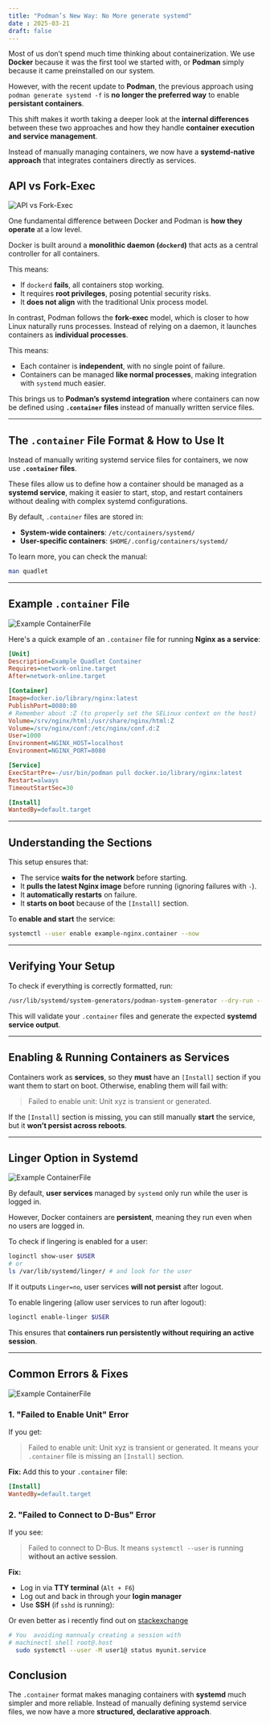 ```yaml
---
title: "Podman’s New Way: No More generate systemd"
date : 2025-03-21
draft: false
---
```




Most of us don’t spend much time thinking about containerization. We use **Docker** because it was the first tool we started with, or **Podman** simply because it came preinstalled on our system.

However, with the recent update to **Podman**, the previous approach using
`podman generate systemd -f`
is **no longer the preferred way** to enable **persistant containers**.
<!-- more -->

This shift makes it worth taking a deeper look at the **internal differences** between these two approaches and how they handle **container execution and service management**.

Instead of manually managing containers, we now have a **systemd-native approach** that integrates containers directly as services.


## **API vs Fork-Exec**
![API vs Fork-Exec](../assets/quadlet/api-vs-fork.png)

One fundamental difference between Docker and Podman is **how they operate** at a low level.

Docker is built around a **monolithic daemon (`dockerd`)** that acts as a central controller for all containers.

This means:

- If `dockerd` **fails**, all containers stop working.
- It requires **root privileges**, posing potential security risks.
- It **does not align** with the traditional Unix process model.

In contrast, Podman follows the **fork-exec** model, which is closer to how Linux naturally runs processes. Instead of relying on a daemon, it launches containers as **individual processes**.

This means:

- Each container is **independent**, with no single point of failure.
- Containers can be managed **like normal processes**, making integration with `systemd` much easier.

This brings us to **Podman’s systemd integration** where containers can now be defined using **`.container` files** instead of manually written service files.

---

## **The `.container` File Format & How to Use It**
Instead of manually writing systemd service files for containers, we now use **`.container` files**.

These files allow us to define how a container should be managed as a **systemd service**, making it easier to start, stop, and restart containers without dealing with complex systemd configurations.

By default, `.container` files are stored in:

- **System-wide containers**: `/etc/containers/systemd/`
- **User-specific containers**: `$HOME/.config/containers/systemd/`

To learn more, you can check the manual:
```sh
man quadlet
```

---

## **Example `.container` File**
![Example ContainerFile](../quadlet/assets/linkding_container.png)

Here's a quick example of an `.container` file for running **Nginx as a service**:

```ini
[Unit]
Description=Example Quadlet Container
Requires=network-online.target
After=network-online.target

[Container]
Image=docker.io/library/nginx:latest
PublishPort=8080:80
# Remember about :Z (to properly set the SELinux context on the host)
Volume=/srv/nginx/html:/usr/share/nginx/html:Z
Volume=/srv/nginx/conf:/etc/nginx/conf.d:Z
User=1000
Environment=NGINX_HOST=localhost
Environment=NGINX_PORT=8080

[Service]
ExecStartPre=-/usr/bin/podman pull docker.io/library/nginx:latest
Restart=always
TimeoutStartSec=30

[Install]
WantedBy=default.target
```

---

## **Understanding the Sections**
This setup ensures that:

- The service **waits for the network** before starting.
- It **pulls the latest Nginx image** before running (ignoring failures with `-`).
- It **automatically restarts** on failure.
- It **starts on boot** because of the `[Install]` section.

To **enable and start** the service:
```sh
systemctl --user enable example-nginx.container --now
```

---

## **Verifying Your Setup**
To check if everything is correctly formatted, run:
```bash
/usr/lib/systemd/system-generators/podman-system-generator --dry-run --user
```
This will validate your `.container` files and generate the expected **systemd service output**.

---

## **Enabling & Running Containers as Services**
Containers work as **services**, so they **must** have an `[Install]` section if you want them to start on boot. Otherwise, enabling them will fail with:

> Failed to enable unit: Unit xyz is transient or generated.

If the `[Install]` section is missing, you can still manually **start** the service, but it **won’t persist across reboots**.

---

## **Linger Option in Systemd**
![Example ContainerFile](../assets/quadlet/let-it-linger.jpg)

By default, **user services** managed by `systemd` only run while the user is logged in.

However, Docker containers are **persistent**, meaning they run even when no users are logged in.

To check if lingering is enabled for a user:
```bash
loginctl show-user $USER
# or
ls /var/lib/systemd/linger/ # and look for the user
```
If it outputs `Linger=no`, user services **will not persist** after logout.

To enable lingering (allow user services to run after logout):
```bash
loginctl enable-linger $USER
```
This ensures that **containers run persistently without requiring an active session**.

---

## **Common Errors & Fixes**

![Example ContainerFile](../assets/quadlet/windows-error.jpg)
### **1. "Failed to Enable Unit" Error**
If you get:
> Failed to enable unit: Unit xyz is transient or generated.
It means your `.container` file is missing an `[Install]` section.

**Fix:** Add this to your `.container` file:
```ini
[Install]
WantedBy=default.target
```

### **2. "Failed to Connect to D-Bus" Error**
If you see:
> Failed to connect to D-Bus.
It means `systemctl --user` is running **without an active session**.

**Fix:**
- Log in via **TTY terminal** (`Alt + F6`)
- Log out and back in through your **login manager**
- Use **SSH** (if `sshd` is running):

Or even better as i recently find out on [stackexchange](https://unix.stackexchange.com/questions/671814/run-systemctl-user-commands-as-root/730141#730141)
```bash
# You  avoiding mannualy creating a session with
# machinectl shell root@.host
  sudo systemctl --user -M user1@ status myunit.service
```

## **Conclusion**
The `.container` format makes managing containers with **systemd** much simpler and more reliable. Instead of manually defining systemd service files, we now have a more **structured, declarative approach**.

